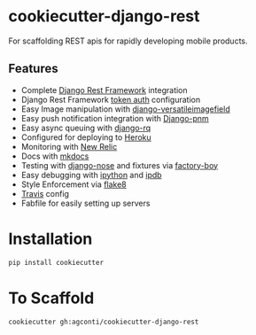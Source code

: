 # cookiecutter-django-rest
For scaffolding REST apis for rapidly developing mobile products. 

## Features

- Complete [Django Rest Framework](http://www.django-rest-framework.org/) integration
- Django Rest Framework [token auth](http://www.django-rest-framework.org/api-guide/authentication/#tokenauthentication) configuration
- Easy Image manipulation with [django-versatileimagefield](http://django-versatileimagefield.readthedocs.org/en/latest/improving_performance.html)
- Easy push notification integration with [Django-pnm](http://fueled.github.io/django-push-notifications/)
- Easy async queuing with [django-rq](https://github.com/ui/django-rq)
- Configured for deploying to [Heroku](www.heroku.com)
- Monitoring with [New Relic](http://newrelic.com/)
- Docs with [mkdocs](http://www.mkdocs.org/)
- Testing with [django-nose](https://github.com/django-nose/django-nose) and fixtures via [factory-boy](http://factoryboy.readthedocs.org/en/latest/orms.html)
- Easy debugging with [ipython](http://ipython.org/) and [ipdb](https://pypi.python.org/pypi/ipdb)
- Style Enforcement via [flake8](https://flake8.readthedocs.org/en/2.3.0/)
- [Travis](https://travis-ci.org/) config
- Fabfile for easily setting up servers

# Installation
```bash
pip install cookiecutter
```

# To Scaffold
```
cookiecutter gh:agconti/cookiecutter-django-rest
```


